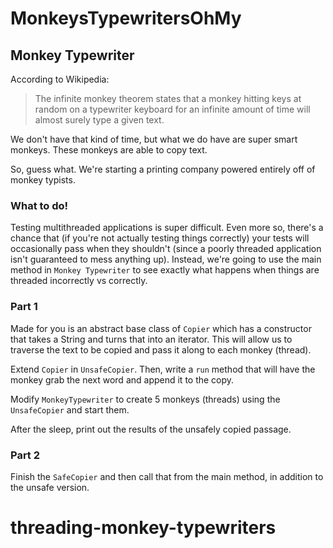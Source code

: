 # MonkeysTypewritersOhMy

## Monkey Typewriter
According to Wikipedia:

> The infinite monkey theorem states that a monkey hitting keys at random on a typewriter keyboard for an infinite 
amount of time will almost surely type a given text.

We don't have that kind of time, but what we do have are super smart monkeys.  These monkeys are able to copy text.

So, guess what.  We're starting a printing company powered entirely off of monkey typists.

### What to do!
Testing multithreaded applications is super difficult.  Even more so, there's a chance that (if you're not actually
testing things correctly) your tests will occasionally pass when they shouldn't (since a poorly threaded application
isn't guaranteed to mess anything up).  Instead, we're going to use the main method in `Monkey Typewriter` to see
exactly what happens when things are threaded incorrectly vs correctly.

### Part 1

Made for you is an abstract base class of `Copier` which has a constructor that takes a String and turns that into
an iterator.  This will allow us to traverse the text to be copied and pass it along to each monkey (thread).

Extend `Copier` in `UnsafeCopier`.  Then, write a `run` method that will have the monkey grab the next word and append
it to the copy.

Modify `MonkeyTypewriter` to create 5 monkeys (threads) using the `UnsafeCopier` and start them.

After the sleep, print out the results of the unsafely copied passage.

### Part 2

Finish the `SafeCopier` and then call that from the main method, in addition to the unsafe version.



# threading-monkey-typewriters
